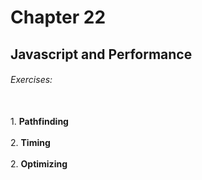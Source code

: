 # Chapter 22
## Javascript and Performance

###### Exercises:
<br>
1. <b>Pathfinding</b>

<br>

<br>
2. <b>Timing</b>

<br>

<br>
2. <b>Optimizing</b>

<br>

<br>